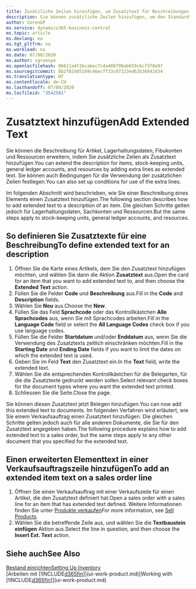 ```yaml
---
title: Zusätzliche Zeilen hinzufügen, um Zusatztext für Beschreibungen zu definieren
description: Sie können zusätzliche Zeilen hinzufügen, um den Standardtext zu erweitern, der einen Artikel, ein Fibukonto oder andere Daten beschreibt.
author: SorenGP
ms.service: dynamics365-business-central
ms.topic: article
ms.devlang: na
ms.tgt_pltfrm: na
ms.workload: na
ms.date: 07/08/2020
ms.author: sgroespe
ms.openlocfilehash: 0b611a4f2bcabec7cda408790ab659c6cf3f8e97
ms.sourcegitcommit: 8b2f02dd5189c46ecff33c07223ed62b36842d34
ms.translationtype: HT
ms.contentlocale: de-CH
ms.lasthandoff: 07/08/2020
ms.locfileid: "3542581"
---
```

# <a name="add-extended-text"></a><span data-ttu-id="79617-103">Zusatztext hinzufügen</span><span class="sxs-lookup"><span data-stu-id="79617-103">Add Extended Text</span></span>

<span data-ttu-id="79617-104">Sie können die Beschreibung für Artikel, Lagerhaltungsdaten, Fibukonten und Ressourcen erweitern, indem Sie zusätzliche Zeilen als Zusatztext hinzufügen.</span><span class="sxs-lookup"><span data-stu-id="79617-104">You can extend the description for items, stock-keeping units, general ledger accounts, and resources by adding extra lines as extended text.</span></span> <span data-ttu-id="79617-105">Sie können auch Bedingungen für die Verwendung der zusätzlichen Zeilen festlegen.</span><span class="sxs-lookup"><span data-stu-id="79617-105">You can also set up conditions for use of the extra lines.</span></span>  

<span data-ttu-id="79617-106">Im folgenden Abschnitt wird beschrieben, wie Sie einer Beschreibung eines Elements einen Zusatztext hinzufügen.</span><span class="sxs-lookup"><span data-stu-id="79617-106">The following section describes how to add extended text to a description of an item.</span></span> <span data-ttu-id="79617-107">Die gleichen Schritte gelten jedoch für Lagerhaltungsdaten, Sachkonten und Ressourcen.</span><span class="sxs-lookup"><span data-stu-id="79617-107">But the same steps apply to stock-keeping units, general ledger accounts, and resources.</span></span>  

## <a name="to-define-extended-text-for-an-description"></a><span data-ttu-id="79617-108">So definieren Sie Zusatztexte für eine Beschreibung</span><span class="sxs-lookup"><span data-stu-id="79617-108">To define extended text for an description</span></span>

1. <span data-ttu-id="79617-109">Öffnen Sie die Karte eines Artikels, dem Sie den Zusatztext hinzufügen möchten, und wählen Sie dann die Aktion **Zusatztext** aus.</span><span class="sxs-lookup"><span data-stu-id="79617-109">Open the card for an item that you want to add extended text to, and then choose the **Extended Text** action.</span></span>
2. <span data-ttu-id="79617-110">Füllen Sie die Felder **Code** und **Beschreibung** aus.</span><span class="sxs-lookup"><span data-stu-id="79617-110">Fill in the **Code** and **Description** fields.</span></span>
3. <span data-ttu-id="79617-111">Wählen Sie **Neu** aus.</span><span class="sxs-lookup"><span data-stu-id="79617-111">Choose the **New**.</span></span>
4. <span data-ttu-id="79617-112">Füllen Sie das Feld **Sprachcode** oder das Kontrollkästchen **Alle Sprachcodes** aus, wenn Sie mit Sprachcodes arbeiten.</span><span class="sxs-lookup"><span data-stu-id="79617-112">Fill in the **Language Code** field or select the **All Language Codes** check box if you use language codes.</span></span>
5. <span data-ttu-id="79617-113">Füllen Sie die Felder **Startdatum** und/oder **Enddatum** aus, wenn Sie die Verwendung des Zusatztexts zeitlich einschränken möchten.</span><span class="sxs-lookup"><span data-stu-id="79617-113">Fill in the **Starting Date** and **Ending Date** fields if you want to limit the dates on which the extended text is used.</span></span>
6. <span data-ttu-id="79617-114">Geben Sie im Feld **Text** den Zusatztext ein.</span><span class="sxs-lookup"><span data-stu-id="79617-114">In the **Text** field, write the extended text.</span></span>
7. <span data-ttu-id="79617-115">Wählen Sie die entsprechenden Kontrollkästchen für die Belegarten, für die die Zusatztexte gedruckt werden sollen.</span><span class="sxs-lookup"><span data-stu-id="79617-115">Select relevant check boxes for the document types where you want the extended text printed.</span></span>
8. <span data-ttu-id="79617-116">Schliessen Sie die Seite.</span><span class="sxs-lookup"><span data-stu-id="79617-116">Close the page.</span></span>

<span data-ttu-id="79617-117">Sie können diesen Zusatztext jetzt Belegen hinzufügen.</span><span class="sxs-lookup"><span data-stu-id="79617-117">You can now add this extended text to documents.</span></span> <span data-ttu-id="79617-118">Im folgenden Verfahren wird erläutert, wie Sie einem Verkaufsauftrag einen Zusatztext hinzufügen. Die gleichen Schritte gelten jedoch auch für alle anderen Dokumente, die Sie für den Zusatztext angegeben haben.</span><span class="sxs-lookup"><span data-stu-id="79617-118">The following procedure explains how to add extended text to a sales order, but the same steps apply to any other document that you specified for the extended text.</span></span>  

## <a name="to-add-an-extended-item-text-on-a-sales-order-line"></a><span data-ttu-id="79617-119">Einen erweiterten Elementtext in einer Verkaufsauftragszeile hinzufügen</span><span class="sxs-lookup"><span data-stu-id="79617-119">To add an extended item text on a sales order line</span></span>

1. <span data-ttu-id="79617-120">Öffnen Sie einen Verkaufsauftrag mit einer Verkaufszeile für einen Artikel, die den Zusatztext definiert hat.</span><span class="sxs-lookup"><span data-stu-id="79617-120">Open a sales order with a sales line for an item that has extended text defined.</span></span> <span data-ttu-id="79617-121">Weitere Informationen finden Sie unter [Produkte verkaufen](sales-how-sell-products.md)</span><span class="sxs-lookup"><span data-stu-id="79617-121">For more information, see [Sell Products](sales-how-sell-products.md).</span></span>
2. <span data-ttu-id="79617-122">Wählen Sie die betreffende Zeile aus, und wählen Sie die **Textbaustein einfügen** Aktion aus.</span><span class="sxs-lookup"><span data-stu-id="79617-122">Select the line in question, and then choose the **Insert Ext. Text** action.</span></span>

## <a name="see-also"></a><span data-ttu-id="79617-123">Siehe auch</span><span class="sxs-lookup"><span data-stu-id="79617-123">See Also</span></span>

[<span data-ttu-id="79617-124">Bestand einrichten</span><span class="sxs-lookup"><span data-stu-id="79617-124">Setting Up Inventory</span></span>](inventory-setup-inventory.md)  
<span data-ttu-id="79617-125">[Arbeiten mit [!INCLUDE[d365fin](includes/d365fin_md.md)]](ui-work-product.md)</span><span class="sxs-lookup"><span data-stu-id="79617-125">[Working with [!INCLUDE[d365fin](includes/d365fin_md.md)]](ui-work-product.md)</span></span>
